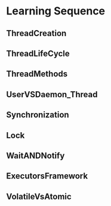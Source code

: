 # Learning Sequence

## ThreadCreation
## ThreadLifeCycle
## ThreadMethods
## UserVSDaemon_Thread
## Synchronization
## Lock
## WaitANDNotify
## ExecutorsFramework
## VolatileVsAtomic

